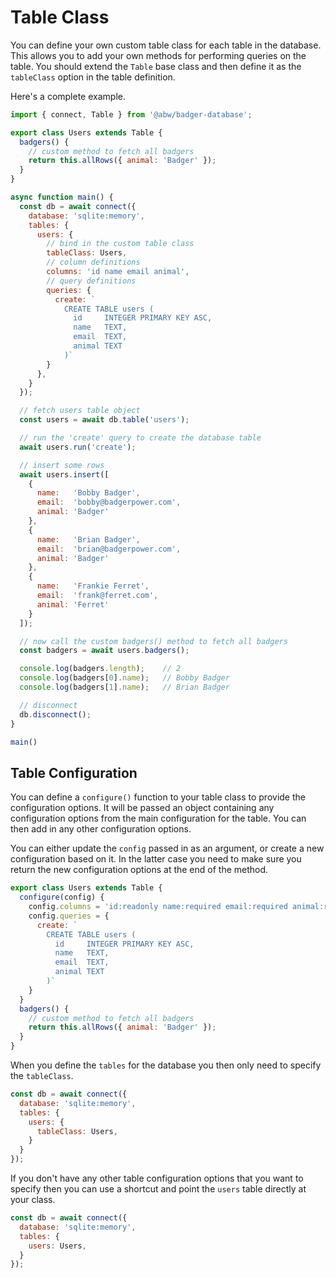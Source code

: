 # Table Class

You can define your own custom table class for each table in the database.
This allows you to add your own methods for performing queries on the table.
You should extend the `Table` base class and then define it as the `tableClass`
option in the table definition.

Here's a complete example.

```js
import { connect, Table } from '@abw/badger-database';

export class Users extends Table {
  badgers() {
    // custom method to fetch all badgers
    return this.allRows({ animal: 'Badger' });
  }
}

async function main() {
  const db = await connect({
    database: 'sqlite:memory',
    tables: {
      users: {
        // bind in the custom table class
        tableClass: Users,
        // column definitions
        columns: 'id name email animal',
        // query definitions
        queries: {
          create: `
            CREATE TABLE users (
              id     INTEGER PRIMARY KEY ASC,
              name   TEXT,
              email  TEXT,
              animal TEXT
            )`
        }
      },
    }
  });

  // fetch users table object
  const users = await db.table('users');

  // run the 'create' query to create the database table
  await users.run('create');

  // insert some rows
  await users.insert([
    {
      name:   'Bobby Badger',
      email:  'bobby@badgerpower.com',
      animal: 'Badger'
    },
    {
      name:   'Brian Badger',
      email:  'brian@badgerpower.com',
      animal: 'Badger'
    },
    {
      name:   'Frankie Ferret',
      email:  'frank@ferret.com',
      animal: 'Ferret'
    }
  ]);

  // now call the custom badgers() method to fetch all badgers
  const badgers = await users.badgers();

  console.log(badgers.length);    // 2
  console.log(badgers[0].name);   // Bobby Badger
  console.log(badgers[1].name);   // Brian Badger

  // disconnect
  db.disconnect();
}

main()
```

## Table Configuration

You can define a `configure()` function to your table class
to provide the configuration options.  It will be passed an
object containing any configuration options from the main
configuration for the table.  You can then add in any other
configuration options.

You can either update the `config` passed in as an argument,
or create a new configuration based on it.  In the latter case
you need to make sure you return the new configuration options
at the end of the method.

```js
export class Users extends Table {
  configure(config) {
    config.columns = 'id:readonly name:required email:required animal:required',
    config.queries = {
      create: `
        CREATE TABLE users (
          id     INTEGER PRIMARY KEY ASC,
          name   TEXT,
          email  TEXT,
          animal TEXT
        )`
    }
  }
  badgers() {
    // custom method to fetch all badgers
    return this.allRows({ animal: 'Badger' });
  }
}
```

When you define the `tables` for the database you then only need
to specify the `tableClass`.

```js
const db = await connect({
  database: 'sqlite:memory',
  tables: {
    users: {
      tableClass: Users,
    }
  }
});
```

If you don't have any other table configuration options that you
want to specify then you can use a shortcut and point the `users`
table directly at your class.

```js
const db = await connect({
  database: 'sqlite:memory',
  tables: {
    users: Users,
  }
});
```


